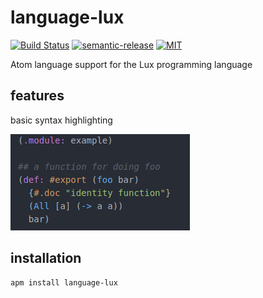 # language-lux

[![Build Status](https://dev.azure.com/fabianachammer/language-lux/_apis/build/status/pr-verifier?branchName=master)](https://dev.azure.com/fabianachammer/language-lux/_build/latest?definitionId=9&branchName=master)
[![semantic-release](https://img.shields.io/badge/%20%20%F0%9F%93%A6%F0%9F%9A%80-semantic--release-e10079.svg)](https://github.com/semantic-release/semantic-release)
[![MIT](https://img.shields.io/github/license/fachammer/tree-sitter-lux)](https://choosealicense.com/licenses/mit/)

Atom language support for the Lux programming language

## features

basic syntax highlighting

![Syntax Highlighting Illustration](https://raw.githubusercontent.com/fachammer/language-lux/5d822ecfe91bf7fded121a88a46bdca651da8624/docs/syntax-highlighting.png)

## installation

    apm install language-lux
